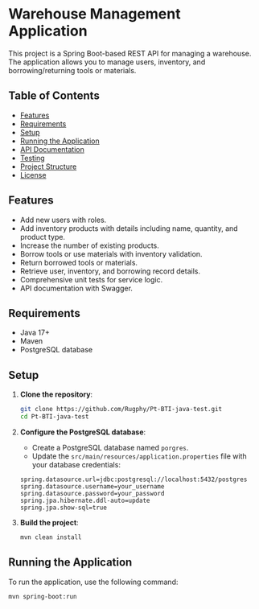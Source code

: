 # Warehouse Management Application

This project is a Spring Boot-based REST API for managing a warehouse. The application allows you to manage users, inventory, and borrowing/returning tools or materials.

## Table of Contents

- [Features](#features)
- [Requirements](#requirements)
- [Setup](#setup)
- [Running the Application](#running-the-application)
- [API Documentation](#api-documentation)
- [Testing](#testing)
- [Project Structure](#project-structure)
- [License](#license)

## Features

- Add new users with roles.
- Add inventory products with details including name, quantity, and product type.
- Increase the number of existing products.
- Borrow tools or use materials with inventory validation.
- Return borrowed tools or materials.
- Retrieve user, inventory, and borrowing record details.
- Comprehensive unit tests for service logic.
- API documentation with Swagger.

## Requirements

- Java 17+
- Maven
- PostgreSQL database

## Setup

1. **Clone the repository**:
    ```sh
    git clone https://github.com/Rugphy/Pt-BTI-java-test.git
    cd Pt-BTI-java-test
    ```

2. **Configure the PostgreSQL database**:
    - Create a PostgreSQL database named `porgres`.
    - Update the `src/main/resources/application.properties` file with your database credentials:
    ```properties
    spring.datasource.url=jdbc:postgresql://localhost:5432/postgres
    spring.datasource.username=your_username
    spring.datasource.password=your_password
    spring.jpa.hibernate.ddl-auto=update
    spring.jpa.show-sql=true
    ```

3. **Build the project**:
    ```sh
    mvn clean install
    ```

## Running the Application

To run the application, use the following command:
```sh
mvn spring-boot:run
